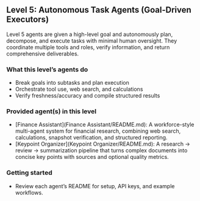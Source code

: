 ## Level 5: Autonomous Task Agents (Goal-Driven Executors)

Level 5 agents are given a high-level goal and autonomously plan, decompose, and execute tasks with minimal human oversight. They coordinate multiple tools and roles, verify information, and return comprehensive deliverables.

### What this level’s agents do
- Break goals into subtasks and plan execution
- Orchestrate tool use, web search, and calculations
- Verify freshness/accuracy and compile structured results

### Provided agent(s) in this level
- [Finance Assistant](Finance Assistant/README.md): A workforce-style multi-agent system for financial research, combining web search, calculations, snapshot verification, and structured reporting.
- [Keypoint Organizer](Keypoint Organizer/README.md): A research → review → summarization pipeline that turns complex documents into concise key points with sources and optional quality metrics.

### Getting started
- Review each agent’s README for setup, API keys, and example workflows.


